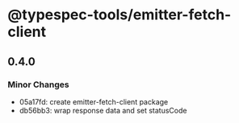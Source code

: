 # @typespec-tools/emitter-fetch-client

## 0.4.0

### Minor Changes

- 05a17fd: create emitter-fetch-client package
- db56bb3: wrap response data and set statusCode
